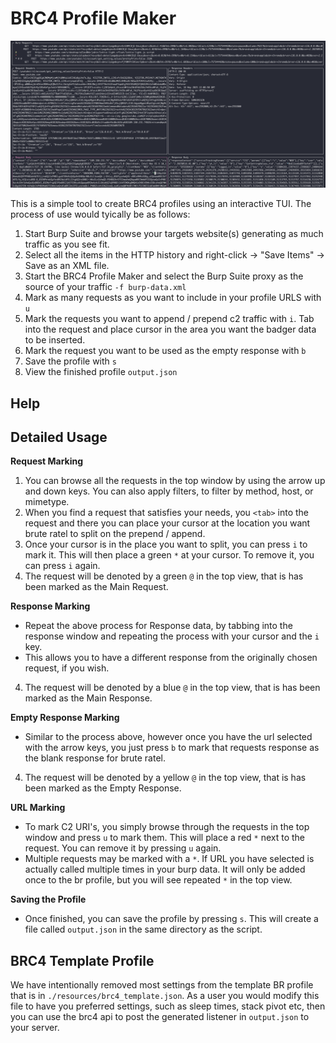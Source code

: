 # BRC4 Profile Maker

![BRC4 Profile Maker](./resources/readme.png)

This is a simple tool to create BRC4 profiles using an interactive TUI. The process of use would tyically be as follows:

1. Start Burp Suite and browse your targets website(s) generating as much traffic as you see fit.
2. Select all the items in the HTTP history and right-click -> "Save Items" -> Save as an XML file.
3. Start the BRC4 Profile Maker and select the Burp Suite proxy as the source of your traffic `-f burp-data.xml`
4. Mark as many requests as you want to include in your profile URLS with `u`
5. Mark the requests you want to append / prepend c2 traffic with `i`. Tab into the request and place cursor in the area you want the badger data to be inserted.
6. Mark the request you want to be used as the empty response with `b`
7. Save the profile with `s`
8. View the finished profile `output.json`

## Help

## Detailed Usage

**Request Marking**
1. You can browse all the requests in the top window by using the arrow up and down keys. You can also apply filters, to filter by method, host, or mimetype.
2. When you find a request that satisfies your needs, you `<tab>` into the request and there you can place your cursor at the location you want brute ratel to split on the prepend / append.
3. Once your cursor is in the place you want to split, you can press `i` to  mark it. This will then place a green `*` at your cursor. To remove it, you can press `i` again.
4. The request will be denoted by a green `@` in the top view, that is has been marked as the Main Request.

**Response Marking**
* Repeat the above process for Response data, by tabbing into the response window and repeating the process with your cursor and the `i` key.
* This allows you to have a different response from the originally chosen request, if you wish.
4. The request will be denoted by a blue `@` in the top view, that is has been marked as the Main Response.


**Empty Response Marking**
* Similar to the process above, however once you have the url selected with the arrow keys, you just press `b` to mark that requests response as the blank response for brute ratel.
4. The request will be denoted by a yellow `@` in the top view, that is has been marked as the Empty Response.

**URL Marking**
* To mark C2 URI's, you simply browse through the requests in the top window and press `u` to mark them. This will place a red `*` next to the request. You can remove it by pressing `u` again. 
* Multiple requests may be marked with a `*`. If URL you have selected is actually called multiple times in your burp data. It will only be added once to the br profile, but you will see repeated `*` in the top view.

**Saving the Profile**
* Once finished, you can save the profile by pressing `s`. This will create a file called `output.json` in the same directory as the script.

## BRC4 Template Profile

We have intentionally removed most settings from the template BR profile that is in `./resources/brc4_template.json`. As a user you would modify this file to have you preferred settings, such as sleep times, stack pivot etc, then you can use the brc4 api to post the generated listener in `output.json` to your server.